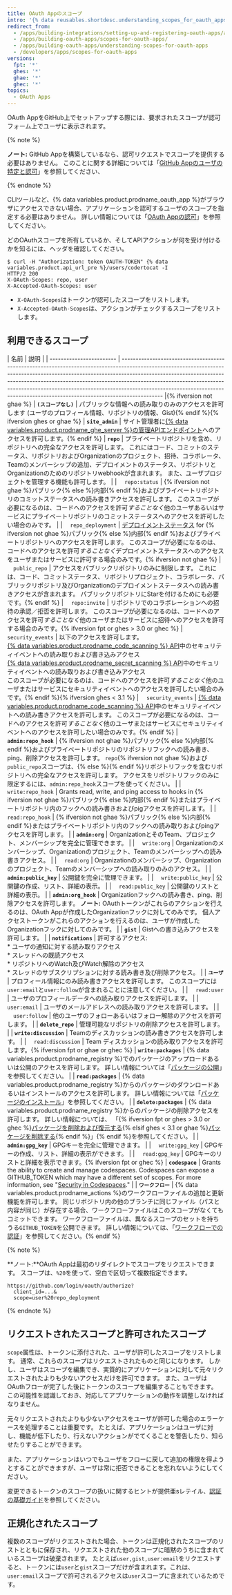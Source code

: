 ```yaml
---
title: OAuth Appのスコープ
intro: '{% data reusables.shortdesc.understanding_scopes_for_oauth_apps %}'
redirect_from:
  - /apps/building-integrations/setting-up-and-registering-oauth-apps/about-scopes-for-oauth-apps/
  - /apps/building-oauth-apps/scopes-for-oauth-apps/
  - /apps/building-oauth-apps/understanding-scopes-for-oauth-apps
  - /developers/apps/scopes-for-oauth-apps
versions:
  fpt: '*'
  ghes: '*'
  ghae: '*'
  ghec: '*'
topics:
  - OAuth Apps
---
```


OAuth AppをGitHub上でセットアップする際には、要求されたスコープが認可フォーム上でユーザに表示されます。

{% note %}

**ノート:** GitHub Appを構築しているなら、認可リクエストでスコープを提供する必要はありません。 このことに関する詳細については「[GitHub Appのユーザの特定と認可](/apps/building-github-apps/identifying-and-authorizing-users-for-github-apps/)」を参照してください、

{% endnote %}

CLIツールなど、{% data variables.product.prodname_oauth_app %}がブラウザにアクセスできない場合、アプリケーションを認可するユーザのスコープを指定する必要はありません。 詳しい情報については「[OAuth Appの認可](/developers/apps/authorizing-oauth-apps#device-flow)」を参照してください。

どのOAuthスコープを所有しているか、そしてAPIアクションが何を受け付けるかを知るには、ヘッダを確認してください。

```shell
$ curl -H "Authorization: token OAUTH-TOKEN" {% data variables.product.api_url_pre %}/users/codertocat -I
HTTP/2 200
X-OAuth-Scopes: repo, user
X-Accepted-OAuth-Scopes: user
```

* `X-OAuth-Scopes`はトークンが認可したスコープをリストします。
* `X-Accepted-OAuth-Scopes`は、アクションがチェックするスコープをリストします。

## 利用できるスコープ

| 名前                       | 説明                                                                                                                                                                                                                                                                                                                                                                                                                    |
| ------------------------ | --------------------------------------------------------------------------------------------------------------------------------------------------------------------------------------------------------------------------------------------------------------------------------------------------------------------------------------------------------------------------------------------------------------------- |{% ifversion not ghae %}
| **`(スコープなし)`**           | パブリックな情報への読み取りのみのアクセスを許可します (ユーザのプロフィール情報、リポジトリの情報、Gist){% endif %}{% ifversion ghes or ghae %}
| **`site_admin`**         | サイト管理者に[{% data variables.product.prodname_ghe_server %}の管理APIエンドポイント](/rest/reference/enterprise-admin)へのアクセスを許可します。{% endif %}
| **`repo`**               | プライベートリポジトリを含め、リポジトリへの完全なアクセスを許可します。 これにはコード、コミットのステータス、リポジトリおよびOrganizationのプロジェクト、招待、コラボレータ、Teamのメンバーシップの追加、デプロイメントのステータス、リポジトリとOrganizationのためのリポジトリwebhookが含まれます。 また、ユーザプロジェクトを管理する機能も許可します。                                                                                                                                                                                                                      |
| &emsp;`repo:status`      | {% ifversion not ghae %}パブリック{% else %}内部{% endif %}およびプライベートリポジトリのコミットステータスへの読み書きアクセスを許可します。 このスコープが必要になるのは、コードへのアクセスを許可*することなく*他のユーザあるいはサービスにプライベートリポジトリのコミットステータスへのアクセスを許可したい場合のみです。                                                                                                                                                                                                                               |
| &emsp;`repo_deployment`  | [デプロイメントステータス](/rest/reference/repos#deployments) for {% ifversion not ghae %}パブリック{% else %}内部{% endif %}およびプライベートリポジトリへのアクセスを許可します。 このスコープが必要になるのは、コードへのアクセスを許可*することなく*デプロイメントステータスへのアクセスをユーザまたはサービスに許可する場合のみです。{% ifversion not ghae %}
| &emsp;`public_repo`      | アクセスをパブリックリポジトリのみに制限します。 これには、コード、コミットステータス、リポジトリプロジェクト、コラボレータ、パブリックリポジトリ及びOrganizationのデプロイメントステータスへの読み書きアクセスが含まれます。 パブリックリポジトリにStarを付けるためにも必要です。{% endif %}
| &emsp;`repo:invite`      | リポジトリでのコラボレーションへの招待の承認／拒否を許可します。 このスコープが必要になるのは、コードへのアクセスを許可*することなく*他のユーザまたはサービスに招待へのアクセスを許可する場合のみです。{% ifversion fpt or ghes > 3.0 or ghec %}
| &emsp;`security_events`  | 以下のアクセスを許可します。<br/>[{% data variables.product.prodname_code_scanning %} API](/rest/reference/code-scanning)中のセキュリティイベントへの読み取りおよび書き込みアクセス<br/> [{% data variables.product.prodname_secret_scanning %} API](/rest/reference/secret-scanning)中のセキュリティイベントへの読み取りおよび書き込みアクセス<br/> このスコープが必要になるのは、コードへのアクセスを許可*することなく*他のユーザまたはサービスにセキュリティイベントへのアクセスを許可したい場合のみです。{% endif %}{% ifversion ghes < 3.1 %}
| &emsp;`security_events`  | [{% data variables.product.prodname_code_scanning %} API](/rest/reference/code-scanning)中のセキュリティイベントへの読み書きアクセスを許可します。 このスコープが必要になるのは、コードへのアクセスを許可*することなく*他のユーザまたはサービスにセキュリティイベントへのアクセスを許可したい場合のみです。{% endif %}
| **`admin:repo_hook`**    | {% ifversion not ghae %}パブリック{% else %}内部{% endif %}およびプライベートリポジトリのリポジトリフックへの読み書き、ping、削除アクセスを許可します。 `repo`{% ifversion not ghae %}および`public_repo`スコープは、{% else %}{% endif %}リポジトリフックを含むリポジトリへの完全なアクセスを許可します。 アクセスをリポジトリフックのみに限定するには、`admin:repo_hook`スコープを使ってください。                                                                                                                                                  |
| &emsp;`write:repo_hook`  | Grants read, write, and ping access to hooks in {% ifversion not ghae %}パブリック{% else %}内部{% endif %}またはプライベートリポジトリ内のフックへの読み書きおよびpigアクセスを許可します。                                                                                                                                                                                                                                                                        |
| &emsp;`read:repo_hook`   | {% ifversion not ghae %}パブリック{% else %}内部{% endif %}またはプライベートリポジトリ内のフックへの読み取りおよびpingアクセスを許可します。                                                                                                                                                                                                                                                                                                                       |
| **`admin:org`**          | OrganizationとそのTeam、プロジェクト、メンバーシップを完全に管理できます。                                                                                                                                                                                                                                                                                                                                                                         |
| &emsp;`write:org`        | Organizationのメンバーシップ、Organizationのプロジェクト、Teamのメンバーシップへの読み書きアクセス。                                                                                                                                                                                                                                                                                                                                                      |
| &emsp;`read:org`         | Organizationのメンバーシップ、Organizationのプロジェクト、Teamのメンバーシップへの読み取りのみのアクセス。                                                                                                                                                                                                                                                                                                                                                   |
| **`admin:public_key`**   | 公開鍵を完全に管理できます。                                                                                                                                                                                                                                                                                                                                                                                                        |
| &emsp;`write:public_key` | 公開鍵の作成、リスト、詳細の表示。                                                                                                                                                                                                                                                                                                                                                                                                     |
| &emsp;`read:public_key`  | 公開鍵のリストと詳細の表示。                                                                                                                                                                                                                                                                                                                                                                                                        |
| **`admin:org_hook`**     | Organizationフックへの読み書き、ping、削除アクセスを許可します。 **ノート:** OAuthトークンがこれらのアクションを行えるのは、OAuth Appが作成したOrganizationフックに対してのみです。 個人アクセストークンがこれらのアクションを行えるのは、ユーザが作成したOrganizationフックに対してのみです。                                                                                                                                                                                                                                        |
| **`gist`**               | Gistへの書き込みアクセスを許可します。                                                                                                                                                                                                                                                                                                                                                                                                 |
| **`notifications`**      | 許可するアクセス: <br/>* ユーザの通知に対する読み取りアクセス<br/>* スレッドへの既読アクセス<br/>* リポジトリへのWatch及びWatch解除のアクセス<br/>* スレッドのサブスクリプションに対する読み書き及び削除アクセス。                                                                                                                                                                                                                                                                 |
| **`ユーザ`**                | プロフィール情報にのみ読み書きアクセスを許可します。  このスコープには`user:email`と`user:follow`が含まれることに注意してください。                                                                                                                                                                                                                                                                                                                                       |
| &emsp;`read:user`        | ユーザのプロフィールデータへの読み取りアクセスを許可します。                                                                                                                                                                                                                                                                                                                                                                                        |
| &emsp;`user:email`       | ユーザのメールアドレスへの読み取りアクセスを許可します。                                                                                                                                                                                                                                                                                                                                                                                          |
| &emsp;`user:follow`      | 他のユーザのフォローあるいはフォロー解除のアクセスを許可します。                                                                                                                                                                                                                                                                                                                                                                                      |
| **`delete_repo`**        | 管理可能なリポジトリの削除アクセスを許可します。                                                                                                                                                                                                                                                                                                                                                                                              |
| **`write:discussion`**   | Teamのディスカッションの読み書きアクセスを許可します。                                                                                                                                                                                                                                                                                                                                                                                         |
| &emsp;`read:discussion`  | Team ディスカッションの読み取りアクセスを許可します。{% ifversion fpt or ghae or ghec %}
| **`write:packages`**     | {% data variables.product.prodname_registry %}でのパッケージのアップロードあるいは公開のアクセスを許可します。 詳しい情報については「[パッケージの公開](/github/managing-packages-with-github-packages/publishing-a-package)」を参照してください。                                                                                                                                                                                                                                  |
| **`read:packages`**      | {% data variables.product.prodname_registry %}からのパッケージのダウンロードあるいはインストールのアクセスを許可します。 詳しい情報については「[パッケージのインストール](/github/managing-packages-with-github-packages/installing-a-package)」を参照してください。                                                                                                                                                                                                                         |
| **`delete:packages`**    | {% data variables.product.prodname_registry %}からのパッケージの削除アクセスを許可します。 詳しい情報については、 「{% ifversion fpt or ghes > 3.0 or ghec %}[パッケージを削除および復元する](/packages/learn-github-packages/deleting-and-restoring-a-package){% elsif ghes < 3.1 or ghae %}[パッケージを削除する](/packages/learn-github-packages/deleting-a-package){% endif %}」{% endif %}を参照してください。                                                                         |
| **`admin:gpg_key`**      | GPGキーを完全に管理できます。                                                                                                                                                                                                                                                                                                                                                                                                      |
| &emsp;`write:gpg_key`    | GPGキーの作成、リスト、詳細の表示ができます。                                                                                                                                                                                                                                                                                                                                                                                              |
| &emsp;`read:gpg_key`     | GPGキーのリストと詳細を表示できます。{% ifversion fpt or ghec %}
| **`codespace`**          | Grants the ability to create and manage codespaces. Codespaces can expose a GITHUB_TOKEN which may have a different set of scopes. For more information, see "[Security in Codespaces](/codespaces/codespaces-reference/security-in-codespaces#authentication)."                                                                                                                                                      |
| **`ワークフロー`**             | {% data variables.product.prodname_actions %}のワークフローファイルの追加と更新機能を許可します。 同じリポジトリ内の他のブランチに同じファイル（パスと内容が同じ）が存在する場合、ワークフローファイルはこのスコープがなくてもコミットできます。 ワークフローファイルは、異なるスコープのセットを持ちうる`GITHUB_TOKEN`を公開できます。 詳しい情報については、「[ワークフローでの認証](/actions/reference/authentication-in-a-workflow#permissions-for-the-github_token)」を参照してください。{% endif %}

{% note %}

**ノート:**OAuth Appは最初のリダイレクトでスコープをリクエストできます。 スコープは、`%20`を使って、空白で区切って複数指定できます。

    https://github.com/login/oauth/authorize?
      client_id=...&
      scope=user%20repo_deployment

{% endnote %}

## リクエストされたスコープと許可されたスコープ

`scope`属性は、トークンに添付された、ユーザが許可したスコープをリストします。 通常、これらのスコープはリクエストされたものと同じになります。 しかし、ユーザはスコープを編集でき、実質的にアプリケーションに対して元々リクエストされたよりも少ないアクセスだけを許可できます。 また、ユーザはOAuthフローが完了した後にトークンのスコープを編集することもできます。 この可能性を認識しておき、対応してアプリケーションの動作を調整しなければなりません。

元々リクエストされたよりも少ないアクセスをユーザが許可した場合のエラーケースを処理することは重要です。 たとえば、アプリケーションはユーザに対し、機能が低下したり、行えないアクションがでてくることを警告したり、知らせたりすることができます。

また、アプリケーションはいつでもユーザをフローに戻して追加の権限を得ようとすることができますが、ユーザは常に拒否できることを忘れないようにしてください。

変更できるトークンのスコープの扱いに関するヒントが提供亜sレテイル、[認証の基礎ガイド](/guides/basics-of-authentication/)を参照してください。

## 正規化されたスコープ

複数のスコープがリクエストされた場合、トークンは正規化されたスコープのリストとともに保存され、リクエストされた他のスコープに暗黙のうちに含まれているスコープは破棄されます。 たとえば`user,gist,user:email`をリクエストすると、トークンには`user`と`gist`スコープだけが含まれます。これは、`user:email`スコープで許可されるアクセスは`user`スコープに含まれているためです。
